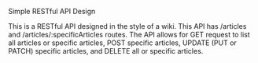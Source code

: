 Simple RESTful API Design

This is a RESTful API designed in the style of a wiki. This API has /articles and /articles/:specificArticles routes. The API allows for GET request to list all articles or specific articles, POST specific articles, UPDATE (PUT or PATCH) specific articles, and DELETE all or specific articles.